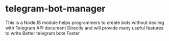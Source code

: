 # telegram-bot-manager

This is a NodeJS module helps programmers to create bots without dealing with Telegram API document Directly and will provide many useful features to write Better telegram bots Faster
